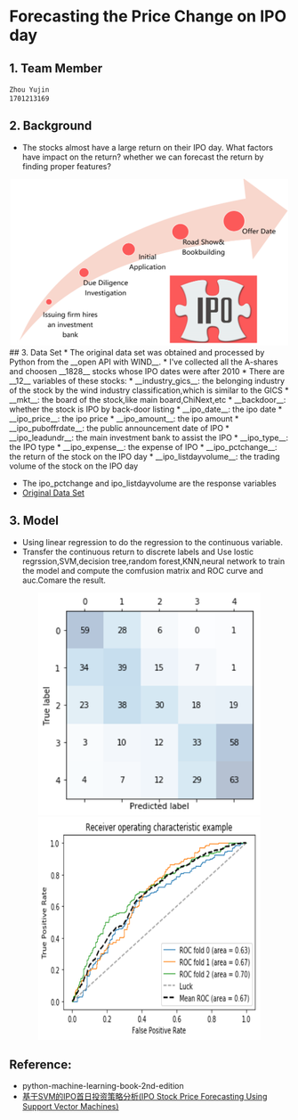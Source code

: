 # Forecasting the Price Change on IPO day

## 1. Team Member
	Zhou Yujin
	1701213169
## 2. Background
* The stocks almost have a large return on their IPO day. What factors have impact on the return? whether we can forecast the return by finding proper features?
<div align=center><img width="500" height="300" src="https://github.com/JOY199603/2017.M3.TQF-Forcasting-price-change-on-IPO-day/blob/master/images/IPOPROCESS.png"/></div>
## 3. Data Set
* The original data set was obtained and processed by Python from the __open API with WIND__. 
* I've collected all the A-shares and choosen __1828__ stocks whose IPO dates were after 2010
* There are __12__ variables of these stocks:
  * __industry_gics__: the belonging industry of the stock by the wind industry classification,which is similar to the GICS
  * __mkt__: the board of the stock,like main board,ChiNext,etc
  * __backdoor__: whether the stock is IPO by back-door listing
  * __ipo_date__: the ipo date
  * __ipo_price__: the ipo price
  * __ipo_amount__: the ipo amount
  * __ipo_puboffrdate__: the public announcement date of IPO
  * __ipo_leadundr__: the main investment bank to assist the IPO
  * __ipo_type__: the IPO type 
  * __ipo_expense__: the expense of IPO
  * __ipo_pctchange__: the return of the stock on the IPO day
  * __ipo_listdayvolume__: the trading volume of the stock on the IPO day
		
* The ipo_pctchange and ipo_listdayvolume are the response variables
* [Original Data Set](https://github.com/JOY199603/2017.M3.TQF-Forcasting-price-change-on-IPO-day/blob/master/alldata.csv)

## 3. Model
* Using linear regression to do the regression to the continuous variable.
* Transfer the continuous return to discrete labels and Use lostic regrssion,SVM,decision tree,random forest,KNN,neural network to train the model and compute the comfusion matrix and ROC curve and auc.Comare the result.
<div align=center><img width="400" height="400" src="https://github.com/JOY199603/2017.M3.TQF-Forcasting-price-change-on-IPO-day/blob/master/images/confusion.png"/></div>
<div align=center><img width="400" height="400" src="https://github.com/JOY199603/2017.M3.TQF-Forcasting-price-change-on-IPO-day/blob/master/images/ROC.png"/></div>

## Reference:
* python-machine-learning-book-2nd-edition 
* [基于SVM的IPO首日投资策略分析(IPO Stock Price Forecasting Using Support Vector Machines)](http://xueshu.baidu.com/s?wd=paperuri%3A%287bd767e78dfed152c735ed0b0a1d2f5a%29&filter=sc_long_sign&tn=SE_xueshusource_2kduw22v&sc_vurl=http%3A%2F%2Fkns.cnki.net%2FKCMS%2Fdetail%2Fdetail.aspx%3Ffilename%3Dxtyy201310042%26dbname%3DCJFD%26dbcode%3DCJFQ&ie=utf-8&sc_us=16091207344911522734)
